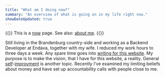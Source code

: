 ```yaml
---
title: "What am I doing now?"
summary: "An overview of what is going on in my life right now."
showDateUpdated: true
---
```


{{<lead>}}
This is a [now](https://nownownow.com/about) page. See also: [about me](about).
{{</lead>}}

Still living in the Brandenburg country-side and working as a Backend
Developer at Endava, together with my wife.
I reduced my work hours to three days a week.
Any spare time goes into [writing for this website](project/writing-365).
My purpose is to make the vision, that I have for this website, a reality.
General [self](essay/power-plant)-[improvment](misc/challenges) is another
topic.
Recently I've examined my limiting beliefs about money and have set up
accountability calls with people close to me.
